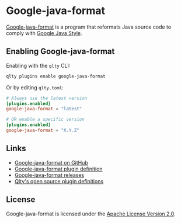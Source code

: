 # Google-java-format

[Google-java-format](https://github.com/google/google-java-format) is a program that reformats Java source code to comply with [Google Java Style](https://google.github.io/styleguide/javaguide.html).

## Enabling Google-java-format

Enabling with the `qlty` CLI:

```bash
qlty plugins enable google-java-format
```

Or by editing `qlty.toml`:

```toml
# Always use the latest version
[plugins.enabled]
google-java-format = "latest"

# OR enable a specific version
[plugins.enabled]
google-java-format = "X.Y.Z"
```

## Links

- [Google-java-format on GitHub](https://github.com/google/google-java-format)
- [Google-java-format plugin definition](https://github.com/qltysh/qlty/tree/main/plugins/linters/google-java-format)
- [Google-java-format releases](https://github.com/google/google-java-format/releases)
- [Qlty's open source plugin definitions](https://github.com/qltysh/qlty/tree/main/plugins/linters)

## License

Google-java-format is licensed under the [Apache License Version 2.0](https://github.com/google/google-java-format/blob/v1.22.0/LICENSE).
